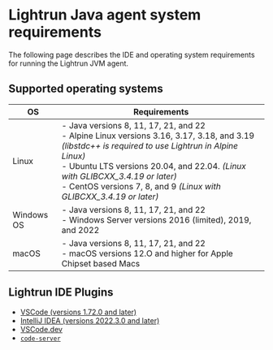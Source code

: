 # Lightrun Java agent system requirements

The following page describes the IDE and operating system requirements for running the Lightrun JVM agent.

## Supported operating systems

| OS | Requirements |
|-|--------------|
| Linux |- Java versions 8, 11, 17, 21, and 22 <br/>- Alpine Linux versions 3.16, 3.17, 3.18, and 3.19 *(libstdc++ is required to use Lightrun in Alpine Linux)* <br/>- Ubuntu LTS versions 20.04, and 22.04. *(Linux with GLIBCXX_3.4.19 or later)* <br/>- CentOS versions 7, 8, and 9 *(Linux with GLIBCXX_3.4.19 or later)* |
| Windows OS |- Java versions 8, 11, 17, 21, and 22 <br/>- Windows Server versions 2016 (limited), 2019, and 2022 <br/>
| macOS | - Java versions 8, 11, 17, 21, and 22<br/>- macOS versions 12.O and higher for Apple Chipset based Macs |


## Lightrun IDE Plugins

- [VSCode (versions 1.72.0 and later)](/vscode/vscode-install-plugin/)
- [IntelliJ IDEA (versions 2022.3.0 and later)](/plugin/)
- [VSCode.dev](/vscode/vscode-dev/)
- [`code-server`](/vscode/code-server/)



